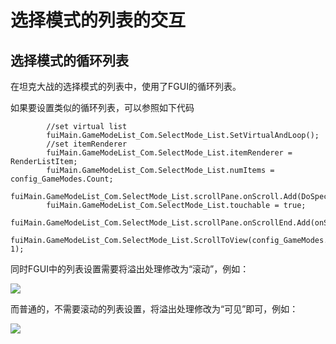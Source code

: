 # 选择模式的列表的交互

## 选择模式的循环列表

在坦克大战的选择模式的列表中，使用了FGUI的循环列表。

如果要设置类似的循环列表，可以参照如下代码

```
		//set virtual list
		fuiMain.GameModeList_Com.SelectMode_List.SetVirtualAndLoop();
		//set itemRenderer 
		fuiMain.GameModeList_Com.SelectMode_List.itemRenderer = RenderListItem;
		fuiMain.GameModeList_Com.SelectMode_List.numItems = config_GameModes.Count; 
		fuiMain.GameModeList_Com.SelectMode_List.scrollPane.onScroll.Add(DoSpecialEffect);
		fuiMain.GameModeList_Com.SelectMode_List.touchable = true;
		fuiMain.GameModeList_Com.SelectMode_List.scrollPane.onScrollEnd.Add(onScrollEnd);
		fuiMain.GameModeList_Com.SelectMode_List.ScrollToView(config_GameModes.Count*3-1);
```

同时FGUI中的列表设置需要将溢出处理修改为“滚动”，例如：

![](<../../.gitbook/assets/image (4).png>)

而普通的，不需要滚动的列表设置，将溢出处理修改为“可见”即可，例如：

![](<../../.gitbook/assets/image (1).png>)
